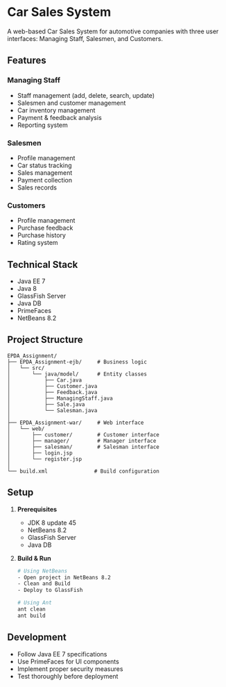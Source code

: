 # Car Sales System

A web-based Car Sales System for automotive companies with three user interfaces: Managing Staff, Salesmen, and Customers.

## Features

### Managing Staff

- Staff management (add, delete, search, update)
- Salesmen and customer management
- Car inventory management
- Payment & feedback analysis
- Reporting system

### Salesmen

- Profile management
- Car status tracking
- Sales management
- Payment collection
- Sales records

### Customers

- Profile management
- Purchase feedback
- Purchase history
- Rating system

## Technical Stack

- Java EE 7
- Java 8
- GlassFish Server
- Java DB
- PrimeFaces
- NetBeans 8.2

## Project Structure

```
EPDA_Assignment/
├── EPDA_Assignment-ejb/     # Business logic
│   └── src/
│       └── java/model/      # Entity classes
│           ├── Car.java
│           ├── Customer.java
│           ├── Feedback.java
│           ├── ManagingStaff.java
│           ├── Sale.java
│           └── Salesman.java
│
├── EPDA_Assignment-war/     # Web interface
│   └── web/
│       ├── customer/        # Customer interface
│       ├── manager/         # Manager interface
│       ├── salesman/        # Salesman interface
│       ├── login.jsp
│       └── register.jsp
│
└── build.xml               # Build configuration
```

## Setup

1. **Prerequisites**

   - JDK 8 update 45
   - NetBeans 8.2
   - GlassFish Server
   - Java DB

2. **Build & Run**

   ```bash
   # Using NetBeans
   - Open project in NetBeans 8.2
   - Clean and Build
   - Deploy to GlassFish

   # Using Ant
   ant clean
   ant build
   ```

## Development

- Follow Java EE 7 specifications
- Use PrimeFaces for UI components
- Implement proper security measures
- Test thoroughly before deployment
